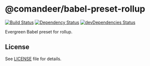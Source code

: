 # @comandeer/babel-preset-rollup

[![Build Status](https://travis-ci.org/Comandeer/babel-preset-rollup.svg?branch=master)](https://travis-ci.org/Comandeer/babel-preset-rollup) [![Dependency Status](https://david-dm.org/Comandeer/babel-preset-rollup.svg)](https://david-dm.org/Comandeer/babel-preset-rollup) [![devDependencies Status](https://david-dm.org/Comandeer/babel-preset-rollup/dev-status.svg)](https://david-dm.org/Comandeer/babel-preset-rollup?type=dev)

Evergreen Babel preset for rollup.

## License

See [LICENSE](./LICENSE) file for details.

